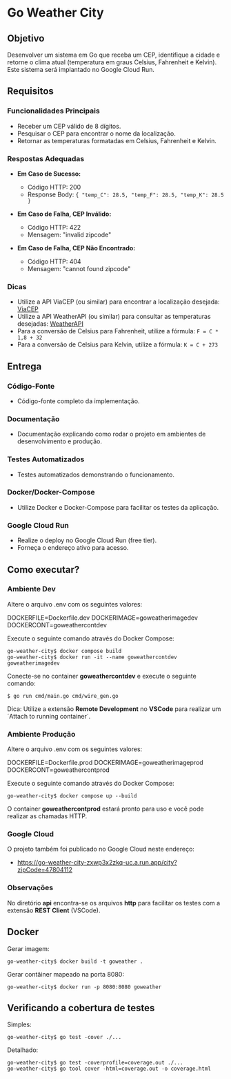 # Go Weather City

## Objetivo
Desenvolver um sistema em Go que receba um CEP, identifique a cidade e retorne o clima atual (temperatura em graus Celsius, Fahrenheit e Kelvin). Este sistema será implantado no Google Cloud Run.

## Requisitos

### Funcionalidades Principais
- Receber um CEP válido de 8 dígitos.
- Pesquisar o CEP para encontrar o nome da localização.
- Retornar as temperaturas formatadas em Celsius, Fahrenheit e Kelvin.

### Respostas Adequadas
- **Em Caso de Sucesso:**
  - Código HTTP: 200
  - Response Body: `{ "temp_C": 28.5, "temp_F": 28.5, "temp_K": 28.5 }`

- **Em Caso de Falha, CEP Inválido:**
  - Código HTTP: 422
  - Mensagem: "invalid zipcode"

- **Em Caso de Falha, CEP Não Encontrado:**
  - Código HTTP: 404
  - Mensagem: "cannot found zipcode"

### Dicas
- Utilize a API ViaCEP (ou similar) para encontrar a localização desejada: [ViaCEP](https://viacep.com.br/)
- Utilize a API WeatherAPI (ou similar) para consultar as temperaturas desejadas: [WeatherAPI](https://www.weatherapi.com/)
- Para a conversão de Celsius para Fahrenheit, utilize a fórmula: `F = C * 1,8 + 32`
- Para a conversão de Celsius para Kelvin, utilize a fórmula: `K = C + 273`

## Entrega

### Código-Fonte
- Código-fonte completo da implementação.

### Documentação
- Documentação explicando como rodar o projeto em ambientes de desenvolvimento e produção.

### Testes Automatizados
- Testes automatizados demonstrando o funcionamento.

### Docker/Docker-Compose
- Utilize Docker e Docker-Compose para facilitar os testes da aplicação.

### Google Cloud Run
- Realize o deploy no Google Cloud Run (free tier).
- Forneça o endereço ativo para acesso.

## Como executar?

### Ambiente Dev
Altere o arquivo .env com os seguintes valores:

DOCKERFILE=Dockerfile.dev
DOCKERIMAGE=goweatherimagedev
DOCKERCONT=goweathercontdev

Execute o seguinte comando através do Docker Compose:

```shell
go-weather-city$ docker compose build
go-weather-city$ docker run -it --name goweathercontdev goweatherimagedev
```

Conecte-se no container **goweathercontdev** e execute o seguinte comando:

```shell
$ go run cmd/main.go cmd/wire_gen.go
```

Dica: Utilize a extensão **Remote Development** no **VSCode** para realizar um ´Attach to running container´.

### Ambiente Produção
Altere o arquivo .env com os seguintes valores:

DOCKERFILE=Dockerfile.prod
DOCKERIMAGE=goweatherimageprod
DOCKERCONT=goweathercontprod

Execute o seguinte comando através do Docker Compose:

```shell
go-weather-city$ docker compose up --build
```

O container **goweathercontprod** estará pronto para uso e você pode realizar as chamadas HTTP.

### Google Cloud

O projeto também foi publicado no Google Cloud neste endereço:

- https://go-weather-city-zxwp3x2zkq-uc.a.run.app/city?zipCode=47804112

### Observações

No diretório **api** encontra-se os arquivos **http** para facilitar os testes com a extensão **REST Client**  (VSCode).

## Docker

Gerar imagem:

```shell
go-weather-city$ docker build -t goweather .
```

Gerar contâiner mapeado na porta 8080:

```shell
go-weather-city$ docker run -p 8080:8080 goweather
```

## Verificando a cobertura de testes

Simples:
```shell
go-weather-city$ go test -cover ./...
```

Detalhado:
```shell
go-weather-city$ go test -coverprofile=coverage.out ./...
go-weather-city$ go tool cover -html=coverage.out -o coverage.html
```




